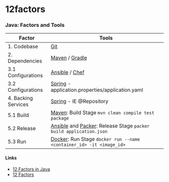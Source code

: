# 12factors


### Java: Factors and Tools

| Factor | Tools |
| --- | --- |
| 1. Codebase | [Git]  |
| 2. Dependencies | [Maven] / [Gradle] |
| 3.1 Configurations | [Ansible] / [Chef] |
| 3.2 Configurations | [Spring] - application.properties/application.yaml |
| 4. Backing Services | [Spring] - IE @Repository |
| 5.1 Build | [Maven]: Build Stage ``` mvn clean compile test package ``` |
| 5.2 Release | [Ansible] and [Packer]: Release Stage ``` packer build application.json ``` |
| 5.3 Run | [Docker]: Run Stage ``` docker run --name <container_id> -it <image_id> ``` |



#### Links

- [12 Factors in Java](https://www.baeldung.com/spring-boot-12-factor)
- [12 Factors](https://12factor.net/pt_br/)

[Git]: <https://git-scm.com/>
[Ansible]: <https://www.ansible.com/>
[Chef]: <https://www.chef.io/>
[Maven]: <https://maven.apache.org/>
[Gradle]: <https://gradle.org/>
[Spring]: <https://spring.io/>
[Packer]: <https://www.packer.io/>
[Docker]: <https://www.docker.com/>



